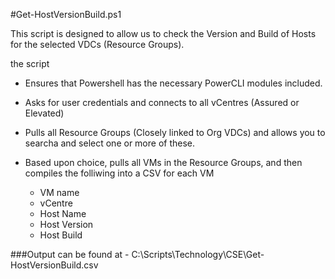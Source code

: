 
#Get-HostVersionBuild.ps1

This script is designed to allow us to check the Version and Build of Hosts for the selected VDCs (Resource Groups).

the script

* Ensures that Powershell has the necessary PowerCLI modules included.

* Asks for user credentials and connects to all vCentres (Assured or Elevated)

* Pulls all Resource Groups (Closely linked to Org VDCs) and allows you to searcha and select one or more of these.

* Based upon choice, pulls all VMs in the Resource Groups, and then compiles the folliwing into a CSV for each VM

	 -  VM name
	 - vCentre
	 - Host Name
	 - Host Version
	 - Host Build


###Output can be found at - C:\Scripts\Technology\CSE\Get-HostVersionBuild.csv